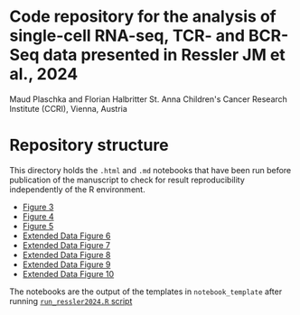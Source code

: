 # Code repository for the analysis of single-cell RNA-seq, TCR- and BCR-Seq data presented in Ressler JM et al., 2024
Maud Plaschka and Florian Halbritter
St. Anna Children's Cancer Research Institute (CCRI), Vienna, Austria

# Repository structure

This directory holds the `.html` and `.md` notebooks that have been run before publication of the manuscript to check for result reproducibility independently of the R environment. 

- [Figure 3]()
- [Figure 4]()
- [Figure 5]()
- [Extended Data Figure 6]()
- [Extended Data Figure 7]()
- [Extended Data Figure 8]()
- [Extended Data Figure 9]()
- [Extended Data Figure 10]()

The notebooks are the output of the templates in `notebook_template` after running [`run_ressler2024.R` script](https://github.com/cancerbits/ressler2024_neobcc/blob/main/run_ressler2024.R)
